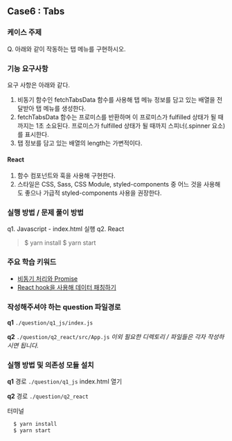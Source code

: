 ## Case6 : Tabs


### 케이스 주제
Q. 아래와 같이 작동하는 탭 메뉴를 구현하시오.


### 기능 요구사항
요구 사항은 아래와 같다.

1. 비동기 함수인 fetchTabsData 함수를 사용해 탭 메뉴 정보를 담고 있는 배열을 전달받아 탭 메뉴를 생성한다.
2. fetchTabsData 함수는 프로미스를 반환하며 이 프로미스가 fulfilled 상태가 될 때까지는 1초 소요된다. 프로미스가 fulfilled 상태가 될 때까지 스피너(.spinner 요소)를 표시한다.
3. 탭 정보를 담고 있는 배열의 length는 가변적이다.

#### React
1. 함수 컴포넌트와 훅을 사용해 구현한다.
2. 스타일은 CSS, Sass, CSS Module, styled-components 중 어느 것을 사용해도 좋으나 가급적 styled-components 사용을 권장한다.


### 실행 방법 / 문제 풀이 방법
q1. Javascript - index.html 실행
q2. React

>  $ yarn install
>  $ yarn start


### 주요 학습 키워드
- [비동기 처리와 Promise](https://developer.mozilla.org/ko/docs/Learn/JavaScript/Asynchronous/Introducing)
- [React hook을 사용해 데이터 패칭하기](https://www.robinwieruch.de/react-hooks-fetch-data)


### 작성해주셔야 하는 question 파일경로
**q1**
`./question/q1_js/index.js`

**q2**
`./question/q2_react/src/App.js`
*이외 필요한 디렉토리 / 파일들은 각자 작성하시면 됩니다.*


### 실행 방법 및 의존성 모듈 설치

**q1**
경로
`./question/q1_js`
index.html 열기

**q2**
경로
`./question/q2_react`

터미널

```bash
  $ yarn install
  $ yarn start
```
